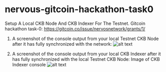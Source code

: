 # nervous-gitcoin-hackathon-task0
Setup A Local CKB Node And CKB Indexer For The Testnet.
Gitcoin hackathon task-0: https://gitcoin.co/issue/nervosnetwork/grants/1/

1. A screenshot of the console output from your local Testnet CKB Node after it has fully synchronized with the network:
![alt text](https://github.com/anhnt4288/nervous-hackathon/blob/master/task-0/ckb-node.png)

2. A screenshot of the console output from your local CKB Indexer after it has fully synchronized with the local Testnet CKB Node: Image of CKB Indexer console
![alt text](https://github.com/anhnt4288/nervous-hackathon/blob/master/task-0/ckb-indexer.png)

